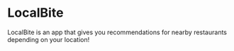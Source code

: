 # LocalBite
LocalBite is an app that gives you recommendations for nearby restaurants depending on your location!
